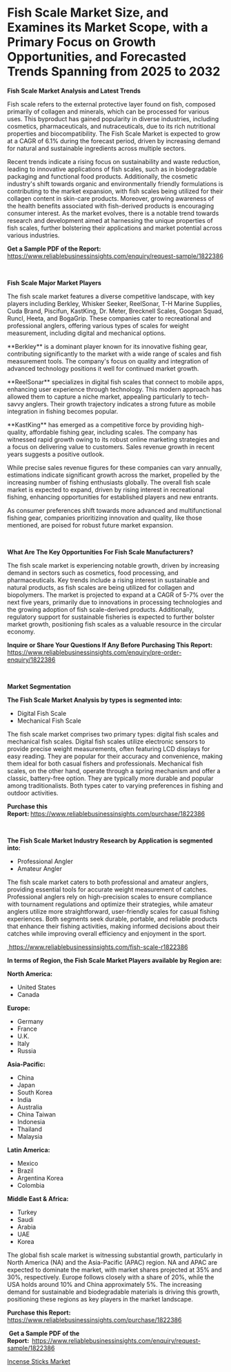 <p><h1>Fish Scale Market Size, and Examines its Market Scope, with a Primary Focus on Growth Opportunities, and Forecasted Trends Spanning from 2025 to 2032</h1></p><p><strong>Fish Scale Market Analysis and Latest Trends</strong></p>
<p><p>Fish scale refers to the external protective layer found on fish, composed primarily of collagen and minerals, which can be processed for various uses. This byproduct has gained popularity in diverse industries, including cosmetics, pharmaceuticals, and nutraceuticals, due to its rich nutritional properties and biocompatibility. The Fish Scale Market is expected to grow at a CAGR of 6.1% during the forecast period, driven by increasing demand for natural and sustainable ingredients across multiple sectors.</p><p>Recent trends indicate a rising focus on sustainability and waste reduction, leading to innovative applications of fish scales, such as in biodegradable packaging and functional food products. Additionally, the cosmetic industry's shift towards organic and environmentally friendly formulations is contributing to the market expansion, with fish scales being utilized for their collagen content in skin-care products. Moreover, growing awareness of the health benefits associated with fish-derived products is encouraging consumer interest. As the market evolves, there is a notable trend towards research and development aimed at harnessing the unique properties of fish scales, further bolstering their applications and market potential across various industries.</p></p>
<p><strong>Get a Sample PDF of the Report:&nbsp;</strong> <a href="https://www.reliablebusinessinsights.com/enquiry/request-sample/1822386?utm_campaign=2214&utm_medium=2&utm_source=Github&utm_content=ia&utm_term=07022025&utm_id=fish-scale">https://www.reliablebusinessinsights.com/enquiry/request-sample/1822386</a></p>
<p>&nbsp;</p>
<p><strong>Fish Scale Major Market Players</strong></p>
<p><p>The fish scale market features a diverse competitive landscape, with key players including Berkley, Whisker Seeker, ReelSonar, T-H Marine Supplies, Cuda Brand, Piscifun, KastKing, Dr. Meter, Brecknell Scales, Googan Squad, Runcl, Heeta, and BogaGrip. These companies cater to recreational and professional anglers, offering various types of scales for weight measurement, including digital and mechanical options.</p><p>**Berkley** is a dominant player known for its innovative fishing gear, contributing significantly to the market with a wide range of scales and fish measurement tools. The company's focus on quality and integration of advanced technology positions it well for continued market growth.</p><p>**ReelSonar** specializes in digital fish scales that connect to mobile apps, enhancing user experience through technology. This modern approach has allowed them to capture a niche market, appealing particularly to tech-savvy anglers. Their growth trajectory indicates a strong future as mobile integration in fishing becomes popular.</p><p>**KastKing** has emerged as a competitive force by providing high-quality, affordable fishing gear, including scales. The company has witnessed rapid growth owing to its robust online marketing strategies and a focus on delivering value to customers. Sales revenue growth in recent years suggests a positive outlook.</p><p>While precise sales revenue figures for these companies can vary annually, estimations indicate significant growth across the market, propelled by the increasing number of fishing enthusiasts globally. The overall fish scale market is expected to expand, driven by rising interest in recreational fishing, enhancing opportunities for established players and new entrants.</p><p>As consumer preferences shift towards more advanced and multifunctional fishing gear, companies prioritizing innovation and quality, like those mentioned, are poised for robust future market expansion.</p></p>
<p>&nbsp;</p>
<p><strong>What Are The Key Opportunities For Fish Scale Manufacturers?</strong></p>
<p><p>The fish scale market is experiencing notable growth, driven by increasing demand in sectors such as cosmetics, food processing, and pharmaceuticals. Key trends include a rising interest in sustainable and natural products, as fish scales are being utilized for collagen and biopolymers. The market is projected to expand at a CAGR of 5-7% over the next five years, primarily due to innovations in processing technologies and the growing adoption of fish scale-derived products. Additionally, regulatory support for sustainable fisheries is expected to further bolster market growth, positioning fish scales as a valuable resource in the circular economy.</p></p>
<p><strong>Inquire or Share Your Questions If Any Before Purchasing This Report:</strong> <a href="https://www.reliablebusinessinsights.com/enquiry/pre-order-enquiry/1822386?utm_campaign=2214&utm_medium=2&utm_source=Github&utm_content=ia&utm_term=07022025&utm_id=fish-scale">https://www.reliablebusinessinsights.com/enquiry/pre-order-enquiry/1822386</a></p>
<p>&nbsp;</p>
<p><strong>Market Segmentation</strong></p>
<p><strong>The Fish Scale Market Analysis by types is segmented into:</strong></p>
<p><ul><li>Digital Fish Scale</li><li>Mechanical Fish Scale</li></ul></p>
<p><p>The fish scale market comprises two primary types: digital fish scales and mechanical fish scales. Digital fish scales utilize electronic sensors to provide precise weight measurements, often featuring LCD displays for easy reading. They are popular for their accuracy and convenience, making them ideal for both casual fishers and professionals. Mechanical fish scales, on the other hand, operate through a spring mechanism and offer a classic, battery-free option. They are typically more durable and popular among traditionalists. Both types cater to varying preferences in fishing and outdoor activities.</p></p>
<p><strong>Purchase this Report:&nbsp;</strong><a href="https://www.reliablebusinessinsights.com/purchase/1822386?utm_campaign=2214&utm_medium=2&utm_source=Github&utm_content=ia&utm_term=07022025&utm_id=fish-scale">https://www.reliablebusinessinsights.com/purchase/1822386</a></p>
<p>&nbsp;</p>
<p><strong>The Fish Scale Market Industry Research by Application is segmented into:</strong></p>
<p><ul><li>Professional Angler</li><li>Amateur Angler</li></ul></p>
<p><p>The fish scale market caters to both professional and amateur anglers, providing essential tools for accurate weight measurement of catches. Professional anglers rely on high-precision scales to ensure compliance with tournament regulations and optimize their strategies, while amateur anglers utilize more straightforward, user-friendly scales for casual fishing experiences. Both segments seek durable, portable, and reliable products that enhance their fishing activities, making informed decisions about their catches while improving overall efficiency and enjoyment in the sport.</p></p>
<p><a href="https://www.reliablebusinessinsights.com/fish-scale-r1822386?utm_campaign=2214&utm_medium=2&utm_source=Github&utm_content=ia&utm_term=07022025&utm_id=fish-scale">&nbsp;https://www.reliablebusinessinsights.com/fish-scale-r1822386</a></p>
<p><strong>In terms of Region, the Fish Scale Market Players available by Region are:</strong></p>
<p>
    <p> <strong> North America: </strong>
        <ul>
            <li>United States</li>
            <li>Canada</li>
        </ul>
        </p> 
    <p> <strong> Europe: </strong>
        <ul>
            <li>Germany</li>
            <li>France</li>
            <li>U.K.</li>
            <li>Italy</li>
            <li>Russia</li>
        </ul>
        </p> 
    <p> <strong> Asia-Pacific: </strong>
        <ul>
            <li>China</li>
            <li>Japan</li>
            <li>South Korea</li>
            <li>India</li>
            <li>Australia</li>
            <li>China Taiwan</li>
            <li>Indonesia</li>
            <li>Thailand</li>
            <li>Malaysia</li>
        </ul>
        </p> 
    <p> <strong> Latin America: </strong>
        <ul>
            <li>Mexico</li>
            <li>Brazil</li>
            <li>Argentina Korea</li>
            <li>Colombia</li>
        </ul>
        </p> 
    <p> <strong> Middle East & Africa: </strong>
        <ul>
            <li>Turkey</li>
            <li>Saudi</li>
            <li>Arabia</li>
            <li>UAE</li>
            <li>Korea</li>
        </ul>
    </p>
    </p>
<p><p>The global fish scale market is witnessing substantial growth, particularly in North America (NA) and the Asia-Pacific (APAC) region. NA and APAC are expected to dominate the market, with market shares projected at 35% and 30%, respectively. Europe follows closely with a share of 20%, while the USA holds around 10% and China approximately 5%. The increasing demand for sustainable and biodegradable materials is driving this growth, positioning these regions as key players in the market landscape.</p></p>
<p><strong>Purchase this Report: </strong><a href="https://www.reliablebusinessinsights.com/purchase/1822386?utm_campaign=2214&utm_medium=2&utm_source=Github&utm_content=ia&utm_term=07022025&utm_id=fish-scale">https://www.reliablebusinessinsights.com/purchase/1822386</a></p>
<p>&nbsp;<strong>Get a Sample PDF of the Report:&nbsp;&nbsp;</strong><a href="https://www.reliablebusinessinsights.com/enquiry/request-sample/1822386?utm_campaign=2214&utm_medium=2&utm_source=Github&utm_content=ia&utm_term=07022025&utm_id=fish-scale">https://www.reliablebusinessinsights.com/enquiry/request-sample/1822386</a></p>
<p><strong></strong></p>
<p><p><a href="https://github.com/PeterParrish5/Market-Research-Report-List-7/blob/main/incense-sticks-market.md?utm_campaign=2214&utm_medium=2&utm_source=Github&utm_content=ia&utm_term=07022025&utm_id=fish-scale">Incense Sticks Market</a></p></p>